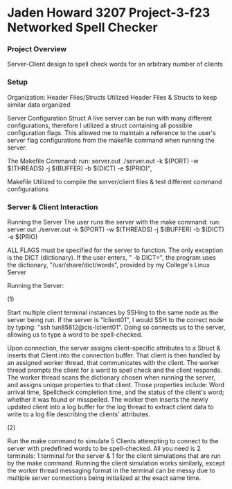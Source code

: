 # Jaden Howard 3207 Project-3-f23 Networked Spell Checker   

### Project Overview
Server-Client design to spell check words for an arbitrary number of clients

### Setup
Organization: Header Files/Structs
   Utilized Header Files & Structs to keep similar data organized

Server Configuration Struct
   A live server can be run with many different configurations, therefore I utilized a struct containing all possible configuration flags.
   This allowed me to maintain a reference to the user's server flag configurations from the makefile command when running the server.
   
The Makefile Command:
   run: server.out
      ./server.out -k $(PORT) -w $(THREADS) -j $(BUFFER) -b $(DICT) -e $(PRIO)",
      
Makefile
   Utilized to compile the server/client files & test different command configurations

### Server & Client Interaction
   
Running the Server
   The user runs the server with the make command:
      run: server.out
      ./server.out -k $(PORT) -w $(THREADS) -j $(BUFFER) -b $(DICT) -e $(PRIO)

   ALL FLAGS must be specified for the server to function.
   The only exception is the DICT (dictionary).
   If the user enters, " -b DICT=", the program uses the dictionary, "/usr/share/dict/words", provided by my College's Linux Server

Running the Server:

   (1)

   Start multiple client terminal instances by SSHing to the same node as the server being run. 
   If the server is "lclient01", I would SSH to the correct node by typing: "ssh tun85812@cis-lclient01". 
   Doing so connects us to the server, allowing us to type a word to be spell-checked.

   Upon connection, the server assigns client-specific attributes to a Struct & inserts that Client into the connection buffer.
   That client is then handled by an assigned worker thread, that communicates with the client.
   The worker thread prompts the client for a word to spell check and the client responds.
   The worker thread scans the dictionary chosen when running the server, and assigns unique properties to that client.
   Those properties include: Word arrival time, Spellcheck completion time, and the status of the client's word; whether it was found or misspelled.
   The worker then inserts the newly updated client into a log buffer for the log thread to extract client data to write to a log file describing the clients' attributes.
   


   (2)
   
   Run the make command to simulate 5 Clients attempting to connect to the server with predefined words to be spell-checked.
   All you need is 2 terminals: 1 terminal for the server & 1 for the client simulations that are run by the make command.
   Running the client simulation works similarly, except the worker thread messaging format in the terminal can be messy due to multiple server connections
   being initialized at the exact same time.